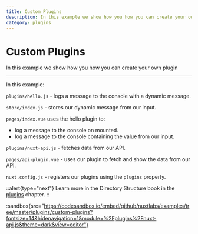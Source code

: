 ```yaml
---
title: Custom Plugins
description: In this example we show how you how you can create your own plugin
category: plugins
---
```


# Custom Plugins

In this example we show how you how you can create your own plugin

---

In this example:

`plugins/hello.js` - logs a message to the console with a dynamic message.

`store/index.js` - stores our dynamic message from our input.

`pages/index.vue` uses the hello plugin to:

- log a message to the console on mounted.
- log a message to the console containing the value from our input.

`plugins/nuxt-api.js` - fetches data from our API.

`pages/api-plugin.vue` - uses our plugin to fetch and show the data from our API.

`nuxt.config.js` - registers our plugins using the `plugins` property.

::alert{type="next"}
Learn more in the Directory Structure book in the [plugins](/docs/directory-structure/plugins#inject-in-root--context) chapter.
::

:sandbox{src="https://codesandbox.io/embed/github/nuxtlabs/examples/tree/master/plugins/custom-plugins?fontsize=14&hidenavigation=1&module=%2Fplugins%2Fnuxt-api.js&theme=dark&view=editor"}
